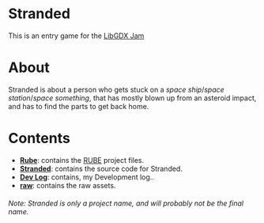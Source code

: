 # Stranded
This is an entry game for the [LibGDX Jam](http://itch.io/jam/libgdxjam)

# About

Stranded is about a person who gets stuck on a *space ship*/*space station*/*space something*, that has mostly blown up from an asteroid impact, and has to find the parts to get back home.

# Contents

* **[Rube][rube]**: contains the [RUBE](https://www.iforce2d.net/rube/) project files.
* **[Stranded][stranded]**: contains the source code for Stranded.
* **[Dev Log][plans]**: contains, my Development log..
* **[raw][raw]**: contains the raw assets.


###### *Note: Stranded is only a project name, and will probably not be the final name.*

[rube]: https://github.com/ttocsneb/stranded/tree/master/RUBE
[stranded]: https://github.com/ttocsneb/stranded/tree/master/Stranded
[plans]: https://github.com/ttocsneb/stranded/tree/master/dev%20log
[raw]: https://github.com/ttocsneb/stranded/tree/master/raw
